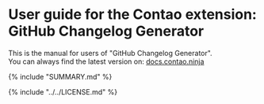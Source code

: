 # User guide for the Contao extension: GitHub Changelog Generator

This is the manual for users of "GitHub Changelog Generator".  
You can always find the latest version on: [docs.contao.ninja][1]


{% include "SUMMARY.md" %}

{% include "../../LICENSE.md" %}


[1]: http://docs.contao.ninja/

